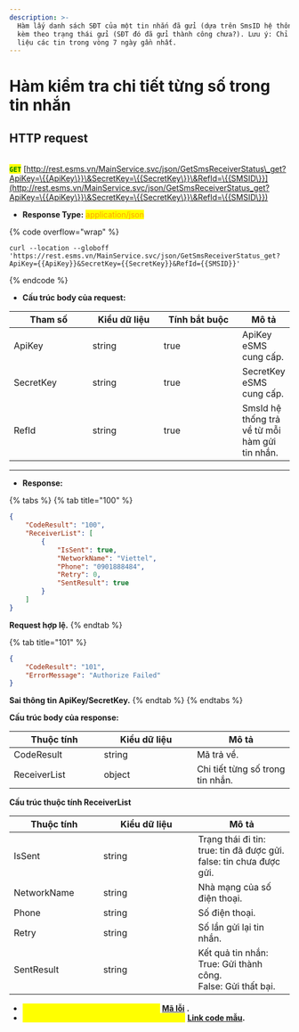```yaml
---
description: >-
  Hàm lấy danh sách SĐT của một tin nhắn đã gửi (dựa trên SmsID hệ thống trả về)
  kèm theo trạng thái gửi (SĐT đó đã gửi thành công chưa?). Lưu ý: Chỉ lấy dữ
  liệu các tin trong vòng 7 ngày gần nhất.
---
```


# Hàm kiểm tra chi tiết từng số trong tin nhắn

## HTTP request

\
<mark style="color:green;">**`GET`**</mark> [http://rest.esms.vn/MainService.svc/json/GetSmsReceiverStatus\_get?ApiKey=\{{ApiKey\}}\&SecretKey=\{{SecretKey\}}\&RefId=\{{SMSID\}}](http://rest.esms.vn/MainService.svc/json/GetSmsReceiverStatus_get?ApiKey=\{{ApiKey\}}\&SecretKey=\{{SecretKey\}}\&RefId=\{{SMSID\}})

* **Response Type:** <mark style="color:orange;">application/json</mark>

{% code overflow="wrap" %}
```
curl --location --globoff 'https://rest.esms.vn/MainService.svc/json/GetSmsReceiverStatus_get?ApiKey={{ApiKey}}&SecretKey={{SecretKey}}&RefId={{SMSID}}'
```
{% endcode %}

* **Cấu trúc body của request:**

<table><thead><tr><th width="139">Tham số</th><th width="131">Kiểu dữ liệu</th><th width="149" data-type="checkbox">Tính bắt buộc</th><th>Mô tả</th></tr></thead><tbody><tr><td>ApiKey</td><td>string</td><td>true</td><td>ApiKey eSMS cung cấp.</td></tr><tr><td>SecretKey</td><td>string</td><td>true</td><td>SecretKey eSMS cung cấp.</td></tr><tr><td>RefId</td><td>string</td><td>true</td><td>SmsId hệ thống trả về từ mỗi hàm gửi tin nhắn.</td></tr></tbody></table>

***

* **Response:**

{% tabs %}
{% tab title="100" %}
```json
{
    "CodeResult": "100",
    "ReceiverList": [
        {
            "IsSent": true,
            "NetworkName": "Viettel",
            "Phone": "0901888484",
            "Retry": 0,
            "SentResult": true
        }
    ]
}
```

**Request hợp lệ.**
{% endtab %}

{% tab title="101" %}
```json
{
    "CodeResult": "101",
    "ErrorMessage": "Authorize Failed"
}
```

**Sai thông tin ApiKey/SecretKey.**
{% endtab %}
{% endtabs %}

**Cấu trúc body của response:**

<table><thead><tr><th width="145.99993896484375">Thuộc tính</th><th width="151.39990234375">Kiểu dữ liệu</th><th>Mô tả</th></tr></thead><tbody><tr><td>CodeResult</td><td>string</td><td>Mã trả về.</td></tr><tr><td>ReceiverList</td><td>object</td><td>Chi tiết từng số trong tin nhắn.</td></tr></tbody></table>

**Cấu trúc thuộc tính ReceiverList**

<table><thead><tr><th width="145">Thuộc tính</th><th width="154.5999755859375">Kiểu dữ liệu</th><th>Mô tả</th></tr></thead><tbody><tr><td>IsSent</td><td>string</td><td>Trạng thái đi tin:<br>true: tin đã được gửi.<br>false: tin chưa được gửi.</td></tr><tr><td>NetworkName</td><td>string</td><td>Nhà mạng của số điện thoại.</td></tr><tr><td>Phone</td><td>string</td><td>Số điện thoại.</td></tr><tr><td>Retry</td><td>string</td><td>Số lần gửi lại tin nhắn.</td></tr><tr><td>SentResult</td><td>string</td><td>Kết quả tin nhắn:<br>True: Gửi thành công.<br>False: Gửi thất bại.</td></tr></tbody></table>

* _<mark style="color:yellow;">**Thông tin chi tiết mã lỗi xem ở bảng:**</mark>_ [**Mã lỗi**](../bang-ma-loi.md) **.**
* _<mark style="color:yellow;">**Lấy code mẫu các ngôn ngữ trên Postman:**</mark>_ [**Link code mẫu**](https://samplefordevelopers.esms.vn/#1c1433bf-69be-4882-87d4-dd0c686f565c)**.**
